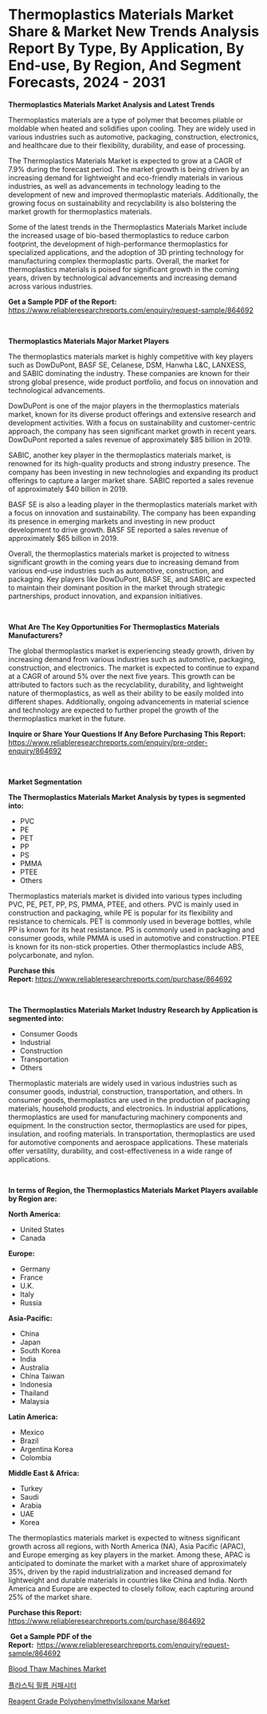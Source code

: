 <p><h1>Thermoplastics Materials Market Share & Market New Trends Analysis Report By Type, By Application, By End-use, By Region, And Segment Forecasts, 2024 - 2031</h1></p><p><strong>Thermoplastics Materials Market Analysis and Latest Trends</strong></p>
<p><p>Thermoplastics materials are a type of polymer that becomes pliable or moldable when heated and solidifies upon cooling. They are widely used in various industries such as automotive, packaging, construction, electronics, and healthcare due to their flexibility, durability, and ease of processing.</p><p>The Thermoplastics Materials Market is expected to grow at a CAGR of 7.9% during the forecast period. The market growth is being driven by an increasing demand for lightweight and eco-friendly materials in various industries, as well as advancements in technology leading to the development of new and improved thermoplastic materials. Additionally, the growing focus on sustainability and recyclability is also bolstering the market growth for thermoplastics materials.</p><p>Some of the latest trends in the Thermoplastics Materials Market include the increased usage of bio-based thermoplastics to reduce carbon footprint, the development of high-performance thermoplastics for specialized applications, and the adoption of 3D printing technology for manufacturing complex thermoplastic parts. Overall, the market for thermoplastics materials is poised for significant growth in the coming years, driven by technological advancements and increasing demand across various industries.</p></p>
<p><strong>Get a Sample PDF of the Report:&nbsp;</strong> <a href="https://www.reliableresearchreports.com/enquiry/request-sample/864692">https://www.reliableresearchreports.com/enquiry/request-sample/864692</a></p>
<p>&nbsp;</p>
<p><strong>Thermoplastics Materials Major Market Players</strong></p>
<p><p>The thermoplastics materials market is highly competitive with key players such as DowDuPont, BASF SE, Celanese, DSM, Hanwha L&C, LANXESS, and SABIC dominating the industry. These companies are known for their strong global presence, wide product portfolio, and focus on innovation and technological advancements.</p><p>DowDuPont is one of the major players in the thermoplastics materials market, known for its diverse product offerings and extensive research and development activities. With a focus on sustainability and customer-centric approach, the company has seen significant market growth in recent years. DowDuPont reported a sales revenue of approximately $85 billion in 2019.</p><p>SABIC, another key player in the thermoplastics materials market, is renowned for its high-quality products and strong industry presence. The company has been investing in new technologies and expanding its product offerings to capture a larger market share. SABIC reported a sales revenue of approximately $40 billion in 2019.</p><p>BASF SE is also a leading player in the thermoplastics materials market with a focus on innovation and sustainability. The company has been expanding its presence in emerging markets and investing in new product development to drive growth. BASF SE reported a sales revenue of approximately $65 billion in 2019.</p><p>Overall, the thermoplastics materials market is projected to witness significant growth in the coming years due to increasing demand from various end-use industries such as automotive, construction, and packaging. Key players like DowDuPont, BASF SE, and SABIC are expected to maintain their dominant position in the market through strategic partnerships, product innovation, and expansion initiatives.</p></p>
<p>&nbsp;</p>
<p><strong>What Are The Key Opportunities For Thermoplastics Materials Manufacturers?</strong></p>
<p><p>The global thermoplastics market is experiencing steady growth, driven by increasing demand from various industries such as automotive, packaging, construction, and electronics. The market is expected to continue to expand at a CAGR of around 5% over the next five years. This growth can be attributed to factors such as the recyclability, durability, and lightweight nature of thermoplastics, as well as their ability to be easily molded into different shapes. Additionally, ongoing advancements in material science and technology are expected to further propel the growth of the thermoplastics market in the future.</p></p>
<p><strong>Inquire or Share Your Questions If Any Before Purchasing This Report:</strong> <a href="https://www.reliableresearchreports.com/enquiry/pre-order-enquiry/864692">https://www.reliableresearchreports.com/enquiry/pre-order-enquiry/864692</a></p>
<p>&nbsp;</p>
<p><strong>Market Segmentation</strong></p>
<p><strong>The Thermoplastics Materials Market Analysis by types is segmented into:</strong></p>
<p><ul><li>PVC</li><li>PE</li><li>PET</li><li>PP</li><li>PS</li><li>PMMA</li><li>PTEE</li><li>Others</li></ul></p>
<p><p>Thermoplastics materials market is divided into various types including PVC, PE, PET, PP, PS, PMMA, PTEE, and others. PVC is mainly used in construction and packaging, while PE is popular for its flexibility and resistance to chemicals. PET is commonly used in beverage bottles, while PP is known for its heat resistance. PS is commonly used in packaging and consumer goods, while PMMA is used in automotive and construction. PTEE is known for its non-stick properties. Other thermoplastics include ABS, polycarbonate, and nylon.</p></p>
<p><strong>Purchase this Report:&nbsp;</strong><a href="https://www.reliableresearchreports.com/purchase/864692">https://www.reliableresearchreports.com/purchase/864692</a></p>
<p>&nbsp;</p>
<p><strong>The Thermoplastics Materials Market Industry Research by Application is segmented into:</strong></p>
<p><ul><li>Consumer Goods</li><li>Industrial</li><li>Construction</li><li>Transportation</li><li>Others</li></ul></p>
<p><p>Thermoplastic materials are widely used in various industries such as consumer goods, industrial, construction, transportation, and others. In consumer goods, thermoplastics are used in the production of packaging materials, household products, and electronics. In industrial applications, thermoplastics are used for manufacturing machinery components and equipment. In the construction sector, thermoplastics are used for pipes, insulation, and roofing materials. In transportation, thermoplastics are used for automotive components and aerospace applications. These materials offer versatility, durability, and cost-effectiveness in a wide range of applications.</p></p>
<p>&nbsp;</p>
<p><strong>In terms of Region, the Thermoplastics Materials Market Players available by Region are:</strong></p>
<p>
    <p> <strong> North America: </strong>
        <ul>
            <li>United States</li>
            <li>Canada</li>
        </ul>
        </p> 
    <p> <strong> Europe: </strong>
        <ul>
            <li>Germany</li>
            <li>France</li>
            <li>U.K.</li>
            <li>Italy</li>
            <li>Russia</li>
        </ul>
        </p> 
    <p> <strong> Asia-Pacific: </strong>
        <ul>
            <li>China</li>
            <li>Japan</li>
            <li>South Korea</li>
            <li>India</li>
            <li>Australia</li>
            <li>China Taiwan</li>
            <li>Indonesia</li>
            <li>Thailand</li>
            <li>Malaysia</li>
        </ul>
        </p> 
    <p> <strong> Latin America: </strong>
        <ul>
            <li>Mexico</li>
            <li>Brazil</li>
            <li>Argentina Korea</li>
            <li>Colombia</li>
        </ul>
        </p> 
    <p> <strong> Middle East & Africa: </strong>
        <ul>
            <li>Turkey</li>
            <li>Saudi</li>
            <li>Arabia</li>
            <li>UAE</li>
            <li>Korea</li>
        </ul>
    </p>
    </p>
<p><p>The thermoplastics materials market is expected to witness significant growth across all regions, with North America (NA), Asia Pacific (APAC), and Europe emerging as key players in the market. Among these, APAC is anticipated to dominate the market with a market share of approximately 35%, driven by the rapid industrialization and increased demand for lightweight and durable materials in countries like China and India. North America and Europe are expected to closely follow, each capturing around 25% of the market share.</p></p>
<p><strong>Purchase this Report: </strong><a href="https://www.reliableresearchreports.com/purchase/864692">https://www.reliableresearchreports.com/purchase/864692</a></p>
<p>&nbsp;<strong>Get a Sample PDF of the Report:&nbsp;&nbsp;</strong><a href="https://www.reliableresearchreports.com/enquiry/request-sample/864692">https://www.reliableresearchreports.com/enquiry/request-sample/864692</a></p>
<p><strong></strong></p>
<p><p><a href="https://view.publitas.com/reportprime-1/blood-thaw-machines-market-research-report-forecasted-for-period-from-2024-2031-by-market-type-market-application-and-region/">Blood Thaw Machines Market</a></p><p><a href="https://github.com/vs2869dizt0/Market-Research-Report-List-1/blob/main/4903794191741.md">플라스틱 필름 커패시터</a></p><p><a href="https://view.publitas.com/reportprime-1/global-reagent-grade-polyphenylmethylsiloxane-market-size-and-market-trends-insights-and-projections-from-2024-to-2031/">Reagent Grade Polyphenylmethylsiloxane Market</a></p></p>
